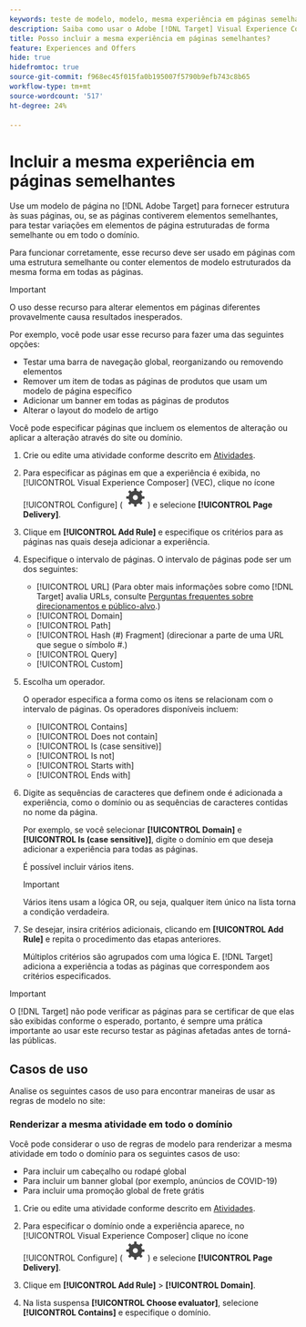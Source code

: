 ```yaml
---
keywords: teste de modelo, modelo, mesma experiência em páginas semelhantes, teste de modelo
description: Saiba como usar o Adobe [!DNL Target] Visual Experience Composer (VEC) para incluir a mesma experiência em várias páginas estruturadas de forma semelhante ou que contêm os mesmos elementos de modelo.
title: Posso incluir a mesma experiência em páginas semelhantes?
feature: Experiences and Offers
hide: true
hidefromtoc: true
source-git-commit: f968ec45f015fa0b195007f5790b9efb743c8b65
workflow-type: tm+mt
source-wordcount: '517'
ht-degree: 24%

---
```


# Incluir a mesma experiência em páginas semelhantes

Use um modelo de página no [!DNL Adobe Target] para fornecer estrutura às suas páginas, ou, se as páginas contiverem elementos semelhantes, para testar variações em elementos de página estruturadas de forma semelhante ou em todo o domínio.

Para funcionar corretamente, esse recurso deve ser usado em páginas com uma estrutura semelhante ou conter elementos de modelo estruturados da mesma forma em todas as páginas.

>[!IMPORTANT]
>
>O uso desse recurso para alterar elementos em páginas diferentes provavelmente causa resultados inesperados.

Por exemplo, você pode usar esse recurso para fazer uma das seguintes opções:

* Testar uma barra de navegação global, reorganizando ou removendo elementos
* Remover um item de todas as páginas de produtos que usam um modelo de página específico
* Adicionar um banner em todas as páginas de produtos
* Alterar o layout do modelo de artigo

Você pode especificar páginas que incluem os elementos de alteração ou aplicar a alteração através do site ou domínio.

1. Crie ou edite uma atividade conforme descrito em [Atividades](/help/main/c-activities/activities.md#concept_D317A95A1AB54674BA7AB65C7985BA03).

1. Para especificar as páginas em que a experiência é exibida, no [!UICONTROL Visual Experience Composer] (VEC), clique no ícone [!UICONTROL Configure] ( ![Ícone Configurar](/help/main/assets/icons/Setting.svg) ) e selecione **[!UICONTROL Page Delivery]**.

1. Clique em **[!UICONTROL Add Rule]** e especifique os critérios para as páginas nas quais deseja adicionar a experiência.

1. Especifique o intervalo de páginas. O intervalo de páginas pode ser um dos seguintes:

   * [!UICONTROL URL] (Para obter mais informações sobre como [!DNL Target] avalia URLs, consulte [Perguntas frequentes sobre direcionamentos e público-alvo](/help/main/c-target/c-troubleshooting-targets-and-audiences/troubleshooting-targets-and-audiences.md).)
   * [!UICONTROL Domain]
   * [!UICONTROL Path]
   * [!UICONTROL Hash (#) Fragment] (direcionar a parte de uma URL que segue o símbolo #.)
   * [!UICONTROL Query]
   * [!UICONTROL Custom]

1. Escolha um operador.

   O operador especifica a forma como os itens se relacionam com o intervalo de páginas. Os operadores disponíveis incluem:

   * [!UICONTROL Contains]
   * [!UICONTROL Does not contain]
   * [!UICONTROL Is (case sensitive)]
   * [!UICONTROL Is not]
   * [!UICONTROL Starts with]
   * [!UICONTROL Ends with]

1. Digite as sequências de caracteres que definem onde é adicionada a experiência, como o domínio ou as sequências de caracteres contidas no nome da página.

   Por exemplo, se você selecionar **[!UICONTROL Domain]** e **[!UICONTROL Is (case sensitive)]**, digite o domínio em que deseja adicionar a experiência para todas as páginas.

   É possível incluir vários itens.

   >[!IMPORTANT]
   >
   >Vários itens usam a lógica OR, ou seja, qualquer item único na lista torna a condição verdadeira.

1. Se desejar, insira critérios adicionais, clicando em **[!UICONTROL Add Rule]** e repita o procedimento das etapas anteriores.

   Múltiplos critérios são agrupados com uma lógica E. [!DNL Target] adiciona a experiência a todas as páginas que correspondem aos critérios especificados.

>[!IMPORTANT]
>
> O [!DNL Target] não pode verificar as páginas para se certificar de que elas são exibidas conforme o esperado, portanto, é sempre uma prática importante ao usar este recurso testar as páginas afetadas antes de torná-las públicas.

## Casos de uso

Analise os seguintes casos de uso para encontrar maneiras de usar as regras de modelo no site:

### Renderizar a mesma atividade em todo o domínio

Você pode considerar o uso de regras de modelo para renderizar a mesma atividade em todo o domínio para os seguintes casos de uso:

* Para incluir um cabeçalho ou rodapé global
* Para incluir um banner global (por exemplo, anúncios de COVID-19)
* Para incluir uma promoção global de frete grátis

1. Crie ou edite uma atividade conforme descrito em [Atividades](/help/main/c-activities/activities.md#concept_D317A95A1AB54674BA7AB65C7985BA03).

1. Para especificar o domínio onde a experiência aparece, no [!UICONTROL Visual Experience Composer] clique no ícone [!UICONTROL Configure] ( ![Ícone Configurar](/help/main/assets/icons/Setting.svg) ) e selecione **[!UICONTROL Page Delivery]**.

1. Clique em **[!UICONTROL Add Rule]** > **[!UICONTROL Domain]**.

1. Na lista suspensa **[!UICONTROL Choose evaluator]**, selecione **[!UICONTROL Contains]** e especifique o domínio.
